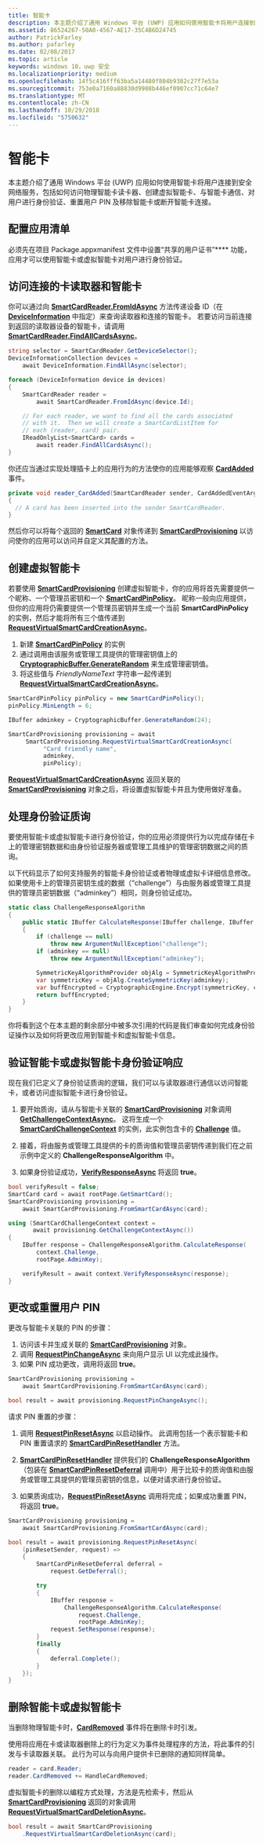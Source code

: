 ```yaml
---
title: 智能卡
description: 本主题介绍了通用 Windows 平台 (UWP) 应用如何使用智能卡将用户连接到安全网络服务，包括如何访问物理智能卡读卡器、创建虚拟智能卡、与智能卡通信、对用户进行身份验证、重置用户 PIN 及移除智能卡或断开智能卡连接。
ms.assetid: 86524267-50A0-4567-AE17-35C4B6D24745
author: PatrickFarley
ms.author: pafarley
ms.date: 02/08/2017
ms.topic: article
keywords: windows 10，uwp 安全
ms.localizationpriority: medium
ms.openlocfilehash: 14f5c416fff63ba5a14480f804b9382c27f7e53a
ms.sourcegitcommit: 753e0a7160a88830d9908b446ef0907cc71c64e7
ms.translationtype: MT
ms.contentlocale: zh-CN
ms.lasthandoff: 10/29/2018
ms.locfileid: "5750632"
---
```

# <a name="smart-cards"></a>智能卡




本主题介绍了通用 Windows 平台 (UWP) 应用如何使用智能卡将用户连接到安全网络服务，包括如何访问物理智能卡读卡器、创建虚拟智能卡、与智能卡通信、对用户进行身份验证、重置用户 PIN 及移除智能卡或断开智能卡连接。 

## <a name="configure-the-app-manifest"></a>配置应用清单


必须先在项目 Package.appxmanifest 文件中设置“共享的用户证书”**** 功能，应用才可以使用智能卡或虚拟智能卡对用户进行身份验证。

## <a name="access-connected-card-readers-and-smart-cards"></a>访问连接的卡读取器和智能卡


你可以通过向 [**SmartCardReader.FromIdAsync**](https://msdn.microsoft.com/library/windows/apps/dn263890) 方法传递设备 ID（在 [**DeviceInformation**](https://msdn.microsoft.com/library/windows/apps/br225393) 中指定）来查询读取器和连接的智能卡。 若要访问当前连接到返回的读取器设备的智能卡，请调用 [**SmartCardReader.FindAllCardsAsync**](https://msdn.microsoft.com/library/windows/apps/dn263887)。

```cs
string selector = SmartCardReader.GetDeviceSelector();
DeviceInformationCollection devices =
    await DeviceInformation.FindAllAsync(selector);

foreach (DeviceInformation device in devices)
{
    SmartCardReader reader =
        await SmartCardReader.FromIdAsync(device.Id);

    // For each reader, we want to find all the cards associated
    // with it.  Then we will create a SmartCardListItem for
    // each (reader, card) pair.
    IReadOnlyList<SmartCard> cards =
        await reader.FindAllCardsAsync();
}
```

你还应当通过实现处理插卡上的应用行为的方法使你的应用能够观察 [**CardAdded**](https://msdn.microsoft.com/library/windows/apps/dn263866) 事件。

```cs
private void reader_CardAdded(SmartCardReader sender, CardAddedEventArgs args)
{
  // A card has been inserted into the sender SmartCardReader.
}
```

然后你可以将每个返回的 [**SmartCard**](https://msdn.microsoft.com/library/windows/apps/dn297565) 对象传递到 [**SmartCardProvisioning**](https://msdn.microsoft.com/library/windows/apps/dn263801) 以访问使你的应用可以访问并自定义其配置的方法。

## <a name="create-a-virtual-smart-card"></a>创建虚拟智能卡


若要使用 [**SmartCardProvisioning**](https://msdn.microsoft.com/library/windows/apps/dn263801) 创建虚拟智能卡，你的应用将首先需要提供一个昵称、一个管理员密钥和一个 [**SmartCardPinPolicy**](https://msdn.microsoft.com/library/windows/apps/dn297642)。 昵称一般向应用提供，但你的应用将仍需要提供一个管理员密钥并生成一个当前 **SmartCardPinPolicy** 的实例，然后才能将所有三个值传递到 [**RequestVirtualSmartCardCreationAsync**](https://msdn.microsoft.com/library/windows/apps/dn263830)。

1.  新建 [**SmartCardPinPolicy**](https://msdn.microsoft.com/library/windows/apps/dn297642) 的实例
2.  通过调用由该服务或管理工具提供的管理密钥值上的 [**CryptographicBuffer.GenerateRandom**](https://msdn.microsoft.com/library/windows/apps/br241392) 来生成管理密钥值。
3.  将这些值与 *FriendlyNameText* 字符串一起传递到 [**RequestVirtualSmartCardCreationAsync**](https://msdn.microsoft.com/library/windows/apps/dn263830)。

```cs
SmartCardPinPolicy pinPolicy = new SmartCardPinPolicy();
pinPolicy.MinLength = 6;

IBuffer adminkey = CryptographicBuffer.GenerateRandom(24);

SmartCardProvisioning provisioning = await
     SmartCardProvisioning.RequestVirtualSmartCardCreationAsync(
          "Card friendly name",
          adminkey,
          pinPolicy);
```

[**RequestVirtualSmartCardCreationAsync**](https://msdn.microsoft.com/library/windows/apps/dn263830) 返回关联的 [**SmartCardProvisioning**](https://msdn.microsoft.com/library/windows/apps/dn263801) 对象之后，将设置虚拟智能卡并且为使用做好准备。

## <a name="handle-authentication-challenges"></a>处理身份验证质询


要使用智能卡或虚拟智能卡进行身份验证，你的应用必须提供行为以完成存储在卡上的管理密钥数据和由身份验证服务器或管理工具维护的管理密钥数据之间的质询。

以下代码显示了如何支持服务的智能卡身份验证或者物理或虚拟卡详细信息修改。 如果使用卡上的管理员密钥生成的数据（“challenge”）与由服务器或管理工具提供的管理员密钥数据（“adminkey”）相同，则身份验证成功。

```cs
static class ChallengeResponseAlgorithm
{
    public static IBuffer CalculateResponse(IBuffer challenge, IBuffer adminkey)
    {
        if (challenge == null)
            throw new ArgumentNullException("challenge");
        if (adminkey == null)
            throw new ArgumentNullException("adminkey");

        SymmetricKeyAlgorithmProvider objAlg = SymmetricKeyAlgorithmProvider.OpenAlgorithm(SymmetricAlgorithmNames.TripleDesCbc);
        var symmetricKey = objAlg.CreateSymmetricKey(adminkey);
        var buffEncrypted = CryptographicEngine.Encrypt(symmetricKey, challenge, null);
        return buffEncrypted;
    }
}
```

你将看到这个在本主题的剩余部分中被多次引用的代码是我们审查如何完成身份验证操作以及如何将更改应用到智能卡和虚拟智能卡信息。

## <a name="verify-smart-card-or-virtual-smart-card-authentication-response"></a>验证智能卡或虚拟智能卡身份验证响应


现在我们已定义了身份验证质询的逻辑，我们可以与读取器进行通信以访问智能卡，或者访问虚拟智能卡进行身份验证。

1.  要开始质询，请从与智能卡关联的 [**SmartCardProvisioning**](https://msdn.microsoft.com/library/windows/apps/dn263801) 对象调用 [**GetChallengeContextAsync**](https://msdn.microsoft.com/library/windows/apps/dn263811)。 这将生成一个 [**SmartCardChallengeContext**](https://msdn.microsoft.com/library/windows/apps/dn297570) 的实例，此实例包含卡的 [**Challenge**](https://msdn.microsoft.com/library/windows/apps/dn297578) 值。

2.  接着，将由服务或管理工具提供的卡的质询值和管理员密钥传递到我们在之前示例中定义的 **ChallengeResponseAlgorithm** 中。

3.  如果身份验证成功，[**VerifyResponseAsync**](https://msdn.microsoft.com/library/windows/apps/dn297627) 将返回 **true**。

```cs
bool verifyResult = false;
SmartCard card = await rootPage.GetSmartCard();
SmartCardProvisioning provisioning =
    await SmartCardProvisioning.FromSmartCardAsync(card);

using (SmartCardChallengeContext context =
       await provisioning.GetChallengeContextAsync())
{
    IBuffer response = ChallengeResponseAlgorithm.CalculateResponse(
        context.Challenge,
        rootPage.AdminKey);

    verifyResult = await context.VerifyResponseAsync(response);
}
```

## <a name="change-or-reset-a-user-pin"></a>更改或重置用户 PIN


更改与智能卡关联的 PIN 的步骤：

1.  访问该卡并生成关联的 [**SmartCardProvisioning**](https://msdn.microsoft.com/library/windows/apps/dn263801) 对象。
2.  调用 [**RequestPinChangeAsync**](https://msdn.microsoft.com/library/windows/apps/dn263823) 来向用户显示 UI 以完成此操作。
3.  如果 PIN 成功更改，调用将返回 **true**。

```cs
SmartCardProvisioning provisioning =
    await SmartCardProvisioning.FromSmartCardAsync(card);

bool result = await provisioning.RequestPinChangeAsync();
```

请求 PIN 重置的步骤：

1.  调用 [**RequestPinResetAsync**](https://msdn.microsoft.com/library/windows/apps/dn263825) 以启动操作。 此调用包括一个表示智能卡和 PIN 重置请求的 [**SmartCardPinResetHandler**](https://msdn.microsoft.com/library/windows/apps/dn297701) 方法。
2.  [**SmartCardPinResetHandler**](https://msdn.microsoft.com/library/windows/apps/dn297701) 提供我们的 **ChallengeResponseAlgorithm**（包装在 [**SmartCardPinResetDeferral**](https://msdn.microsoft.com/library/windows/apps/dn297693) 调用中）用于比较卡的质询值和由服务或管理工具提供的管理员密钥的信息，以便对请求进行身份验证。

3.  如果质询成功，[**RequestPinResetAsync**](https://msdn.microsoft.com/library/windows/apps/dn263825) 调用将完成；如果成功重置 PIN，将返回 **true**。

```cs
SmartCardProvisioning provisioning =
    await SmartCardProvisioning.FromSmartCardAsync(card);

bool result = await provisioning.RequestPinResetAsync(
    (pinResetSender, request) =>
    {
        SmartCardPinResetDeferral deferral =
            request.GetDeferral();

        try
        {
            IBuffer response =
                ChallengeResponseAlgorithm.CalculateResponse(
                    request.Challenge,
                    rootPage.AdminKey);
            request.SetResponse(response);
        }
        finally
        {
            deferral.Complete();
        }
    });
}
```

## <a name="remove-a-smart-card-or-virtual-smart-card"></a>删除智能卡或虚拟智能卡


当删除物理智能卡时，[**CardRemoved**](https://msdn.microsoft.com/library/windows/apps/dn263875) 事件将在删除卡时引发。

使用将应用在卡或读取器删除上的行为定义为事件处理程序的方法，将此事件的引发与卡读取器关联。 此行为可以与向用户提供卡已删除的通知同样简单。

```cs
reader = card.Reader;
reader.CardRemoved += HandleCardRemoved;
```

虚拟智能卡的删除以编程方式处理，方法是先检索卡，然后从 [**SmartCardProvisioning**](https://msdn.microsoft.com/library/windows/apps/dn263801) 返回的对象调用 [**RequestVirtualSmartCardDeletionAsync**](https://msdn.microsoft.com/library/windows/apps/dn263850)。

```cs
bool result = await SmartCardProvisioning
    .RequestVirtualSmartCardDeletionAsync(card);
```